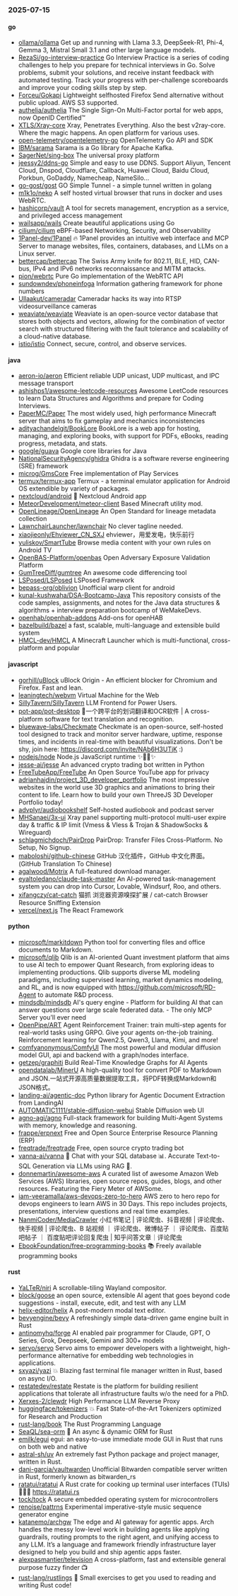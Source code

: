 ### 2025-07-15

#### go
* [ollama/ollama](https://github.com/ollama/ollama) Get up and running with Llama 3.3, DeepSeek-R1, Phi-4, Gemma 3, Mistral Small 3.1 and other large language models.
* [RezaSi/go-interview-practice](https://github.com/RezaSi/go-interview-practice) Go Interview Practice is a series of coding challenges to help you prepare for technical interviews in Go. Solve problems, submit your solutions, and receive instant feedback with automated testing. Track your progress with per-challenge scoreboards and improve your coding skills step by step.
* [Forceu/Gokapi](https://github.com/Forceu/Gokapi) Lightweight selfhosted Firefox Send alternative without public upload. AWS S3 supported.
* [authelia/authelia](https://github.com/authelia/authelia) The Single Sign-On Multi-Factor portal for web apps, now OpenID Certified™
* [XTLS/Xray-core](https://github.com/XTLS/Xray-core) Xray, Penetrates Everything. Also the best v2ray-core. Where the magic happens. An open platform for various uses.
* [open-telemetry/opentelemetry-go](https://github.com/open-telemetry/opentelemetry-go) OpenTelemetry Go API and SDK
* [IBM/sarama](https://github.com/IBM/sarama) Sarama is a Go library for Apache Kafka.
* [SagerNet/sing-box](https://github.com/SagerNet/sing-box) The universal proxy platform
* [jeessy2/ddns-go](https://github.com/jeessy2/ddns-go) Simple and easy to use DDNS. Support Aliyun, Tencent Cloud, Dnspod, Cloudflare, Callback, Huawei Cloud, Baidu Cloud, Porkbun, GoDaddy, Namecheap, NameSilo...
* [go-gost/gost](https://github.com/go-gost/gost) GO Simple Tunnel - a simple tunnel written in golang
* [m1k1o/neko](https://github.com/m1k1o/neko) A self hosted virtual browser that runs in docker and uses WebRTC.
* [hashicorp/vault](https://github.com/hashicorp/vault) A tool for secrets management, encryption as a service, and privileged access management
* [wailsapp/wails](https://github.com/wailsapp/wails) Create beautiful applications using Go
* [cilium/cilium](https://github.com/cilium/cilium) eBPF-based Networking, Security, and Observability
* [1Panel-dev/1Panel](https://github.com/1Panel-dev/1Panel) 🔥 1Panel provides an intuitive web interface and MCP Server to manage websites, files, containers, databases, and LLMs on a Linux server.
* [bettercap/bettercap](https://github.com/bettercap/bettercap) The Swiss Army knife for 802.11, BLE, HID, CAN-bus, IPv4 and IPv6 networks reconnaissance and MITM attacks.
* [pion/webrtc](https://github.com/pion/webrtc) Pure Go implementation of the WebRTC API
* [sundowndev/phoneinfoga](https://github.com/sundowndev/phoneinfoga) Information gathering framework for phone numbers
* [Ullaakut/cameradar](https://github.com/Ullaakut/cameradar) Cameradar hacks its way into RTSP videosurveillance cameras
* [weaviate/weaviate](https://github.com/weaviate/weaviate) Weaviate is an open-source vector database that stores both objects and vectors, allowing for the combination of vector search with structured filtering with the fault tolerance and scalability of a cloud-native database​.
* [istio/istio](https://github.com/istio/istio) Connect, secure, control, and observe services.

#### java
* [aeron-io/aeron](https://github.com/aeron-io/aeron) Efficient reliable UDP unicast, UDP multicast, and IPC message transport
* [ashishps1/awesome-leetcode-resources](https://github.com/ashishps1/awesome-leetcode-resources) Awesome LeetCode resources to learn Data Structures and Algorithms and prepare for Coding Interviews.
* [PaperMC/Paper](https://github.com/PaperMC/Paper) The most widely used, high performance Minecraft server that aims to fix gameplay and mechanics inconsistencies
* [adityachandelgit/BookLore](https://github.com/adityachandelgit/BookLore) BookLore is a web app for hosting, managing, and exploring books, with support for PDFs, eBooks, reading progress, metadata, and stats.
* [google/guava](https://github.com/google/guava) Google core libraries for Java
* [NationalSecurityAgency/ghidra](https://github.com/NationalSecurityAgency/ghidra) Ghidra is a software reverse engineering (SRE) framework
* [microg/GmsCore](https://github.com/microg/GmsCore) Free implementation of Play Services
* [termux/termux-app](https://github.com/termux/termux-app) Termux - a terminal emulator application for Android OS extendible by variety of packages.
* [nextcloud/android](https://github.com/nextcloud/android) 📱 Nextcloud Android app
* [MeteorDevelopment/meteor-client](https://github.com/MeteorDevelopment/meteor-client) Based Minecraft utility mod.
* [OpenLineage/OpenLineage](https://github.com/OpenLineage/OpenLineage) An Open Standard for lineage metadata collection
* [LawnchairLauncher/lawnchair](https://github.com/LawnchairLauncher/lawnchair) No clever tagline needed.
* [xiaojieonly/Ehviewer_CN_SXJ](https://github.com/xiaojieonly/Ehviewer_CN_SXJ) ehviewer，用爱发电，快乐前行
* [yuliskov/SmartTube](https://github.com/yuliskov/SmartTube) Browse media content with your own rules on Android TV
* [OpenBAS-Platform/openbas](https://github.com/OpenBAS-Platform/openbas) Open Adversary Exposure Validation Platform
* [GumTreeDiff/gumtree](https://github.com/GumTreeDiff/gumtree) An awesome code differencing tool
* [LSPosed/LSPosed](https://github.com/LSPosed/LSPosed) LSPosed Framework
* [bepass-org/oblivion](https://github.com/bepass-org/oblivion) Unofficial warp client for android
* [kunal-kushwaha/DSA-Bootcamp-Java](https://github.com/kunal-kushwaha/DSA-Bootcamp-Java) This repository consists of the code samples, assignments, and notes for the Java data structures & algorithms + interview preparation bootcamp of WeMakeDevs.
* [openhab/openhab-addons](https://github.com/openhab/openhab-addons) Add-ons for openHAB
* [bazelbuild/bazel](https://github.com/bazelbuild/bazel) a fast, scalable, multi-language and extensible build system
* [HMCL-dev/HMCL](https://github.com/HMCL-dev/HMCL) A Minecraft Launcher which is multi-functional, cross-platform and popular

#### javascript
* [gorhill/uBlock](https://github.com/gorhill/uBlock) uBlock Origin - An efficient blocker for Chromium and Firefox. Fast and lean.
* [leaningtech/webvm](https://github.com/leaningtech/webvm) Virtual Machine for the Web
* [SillyTavern/SillyTavern](https://github.com/SillyTavern/SillyTavern) LLM Frontend for Power Users.
* [pot-app/pot-desktop](https://github.com/pot-app/pot-desktop) 🌈一个跨平台的划词翻译和OCR软件 | A cross-platform software for text translation and recognition.
* [bluewave-labs/Checkmate](https://github.com/bluewave-labs/Checkmate) Checkmate is an open-source, self-hosted tool designed to track and monitor server hardware, uptime, response times, and incidents in real-time with beautiful visualizations. Don't be shy, join here: https://discord.com/invite/NAb6H3UTjK :)
* [nodejs/node](https://github.com/nodejs/node) Node.js JavaScript runtime ✨🐢🚀✨
* [jesse-ai/jesse](https://github.com/jesse-ai/jesse) An advanced crypto trading bot written in Python
* [FreeTubeApp/FreeTube](https://github.com/FreeTubeApp/FreeTube) An Open Source YouTube app for privacy
* [adrianhajdin/project_3D_developer_portfolio](https://github.com/adrianhajdin/project_3D_developer_portfolio) The most impressive websites in the world use 3D graphics and animations to bring their content to life. Learn how to build your own ThreeJS 3D Developer Portfolio today!
* [advplyr/audiobookshelf](https://github.com/advplyr/audiobookshelf) Self-hosted audiobook and podcast server
* [MHSanaei/3x-ui](https://github.com/MHSanaei/3x-ui) Xray panel supporting multi-protocol multi-user expire day & traffic & IP limit (Vmess & Vless & Trojan & ShadowSocks & Wireguard)
* [schlagmichdoch/PairDrop](https://github.com/schlagmichdoch/PairDrop) PairDrop: Transfer Files Cross-Platform. No Setup, No Signup.
* [maboloshi/github-chinese](https://github.com/maboloshi/github-chinese) GitHub 汉化插件，GitHub 中文化界面。 (GitHub Translation To Chinese)
* [agalwood/Motrix](https://github.com/agalwood/Motrix) A full-featured download manager.
* [eyaltoledano/claude-task-master](https://github.com/eyaltoledano/claude-task-master) An AI-powered task-management system you can drop into Cursor, Lovable, Windsurf, Roo, and others.
* [xifangczy/cat-catch](https://github.com/xifangczy/cat-catch) 猫抓 浏览器资源嗅探扩展 / cat-catch Browser Resource Sniffing Extension
* [vercel/next.js](https://github.com/vercel/next.js) The React Framework

#### python
* [microsoft/markitdown](https://github.com/microsoft/markitdown) Python tool for converting files and office documents to Markdown.
* [microsoft/qlib](https://github.com/microsoft/qlib) Qlib is an AI-oriented Quant investment platform that aims to use AI tech to empower Quant Research, from exploring ideas to implementing productions. Qlib supports diverse ML modeling paradigms, including supervised learning, market dynamics modeling, and RL, and is now equipped with https://github.com/microsoft/RD-Agent to automate R&D process.
* [mindsdb/mindsdb](https://github.com/mindsdb/mindsdb) AI's query engine - Platform for building AI that can answer questions over large scale federated data. - The only MCP Server you'll ever need
* [OpenPipe/ART](https://github.com/OpenPipe/ART) Agent Reinforcement Trainer: train multi-step agents for real-world tasks using GRPO. Give your agents on-the-job training. Reinforcement learning for Qwen2.5, Qwen3, Llama, Kimi, and more!
* [comfyanonymous/ComfyUI](https://github.com/comfyanonymous/ComfyUI) The most powerful and modular diffusion model GUI, api and backend with a graph/nodes interface.
* [getzep/graphiti](https://github.com/getzep/graphiti) Build Real-Time Knowledge Graphs for AI Agents
* [opendatalab/MinerU](https://github.com/opendatalab/MinerU) A high-quality tool for convert PDF to Markdown and JSON.一站式开源高质量数据提取工具，将PDF转换成Markdown和JSON格式。
* [landing-ai/agentic-doc](https://github.com/landing-ai/agentic-doc) Python library for Agentic Document Extraction from LandingAI
* [AUTOMATIC1111/stable-diffusion-webui](https://github.com/AUTOMATIC1111/stable-diffusion-webui) Stable Diffusion web UI
* [agno-agi/agno](https://github.com/agno-agi/agno) Full-stack framework for building Multi-Agent Systems with memory, knowledge and reasoning.
* [frappe/erpnext](https://github.com/frappe/erpnext) Free and Open Source Enterprise Resource Planning (ERP)
* [freqtrade/freqtrade](https://github.com/freqtrade/freqtrade) Free, open source crypto trading bot
* [vanna-ai/vanna](https://github.com/vanna-ai/vanna) 🤖 Chat with your SQL database 📊. Accurate Text-to-SQL Generation via LLMs using RAG 🔄.
* [donnemartin/awesome-aws](https://github.com/donnemartin/awesome-aws) A curated list of awesome Amazon Web Services (AWS) libraries, open source repos, guides, blogs, and other resources. Featuring the Fiery Meter of AWSome.
* [iam-veeramalla/aws-devops-zero-to-hero](https://github.com/iam-veeramalla/aws-devops-zero-to-hero) AWS zero to hero repo for devops engineers to learn AWS in 30 Days. This repo includes projects, presentations, interview questions and real time examples.
* [NanmiCoder/MediaCrawler](https://github.com/NanmiCoder/MediaCrawler) 小红书笔记 | 评论爬虫、抖音视频 | 评论爬虫、快手视频 | 评论爬虫、B 站视频 ｜ 评论爬虫、微博帖子 ｜ 评论爬虫、百度贴吧帖子 ｜ 百度贴吧评论回复爬虫 | 知乎问答文章｜评论爬虫
* [EbookFoundation/free-programming-books](https://github.com/EbookFoundation/free-programming-books) 📚 Freely available programming books

#### rust
* [YaLTeR/niri](https://github.com/YaLTeR/niri) A scrollable-tiling Wayland compositor.
* [block/goose](https://github.com/block/goose) an open source, extensible AI agent that goes beyond code suggestions - install, execute, edit, and test with any LLM
* [helix-editor/helix](https://github.com/helix-editor/helix) A post-modern modal text editor.
* [bevyengine/bevy](https://github.com/bevyengine/bevy) A refreshingly simple data-driven game engine built in Rust
* [antinomyhq/forge](https://github.com/antinomyhq/forge) AI enabled pair programmer for Claude, GPT, O Series, Grok, Deepseek, Gemini and 300+ models
* [servo/servo](https://github.com/servo/servo) Servo aims to empower developers with a lightweight, high-performance alternative for embedding web technologies in applications.
* [sxyazi/yazi](https://github.com/sxyazi/yazi) 💥 Blazing fast terminal file manager written in Rust, based on async I/O.
* [restatedev/restate](https://github.com/restatedev/restate) Restate is the platform for building resilient applications that tolerate all infrastructure faults w/o the need for a PhD.
* [Xerxes-2/clewdr](https://github.com/Xerxes-2/clewdr) High Performance LLM Reverse Proxy
* [huggingface/tokenizers](https://github.com/huggingface/tokenizers) 💥 Fast State-of-the-Art Tokenizers optimized for Research and Production
* [rust-lang/book](https://github.com/rust-lang/book) The Rust Programming Language
* [SeaQL/sea-orm](https://github.com/SeaQL/sea-orm) 🐚 An async & dynamic ORM for Rust
* [emilk/egui](https://github.com/emilk/egui) egui: an easy-to-use immediate mode GUI in Rust that runs on both web and native
* [astral-sh/uv](https://github.com/astral-sh/uv) An extremely fast Python package and project manager, written in Rust.
* [dani-garcia/vaultwarden](https://github.com/dani-garcia/vaultwarden) Unofficial Bitwarden compatible server written in Rust, formerly known as bitwarden_rs
* [ratatui/ratatui](https://github.com/ratatui/ratatui) A Rust crate for cooking up terminal user interfaces (TUIs) 👨‍🍳🐀 https://ratatui.rs
* [tock/tock](https://github.com/tock/tock) A secure embedded operating system for microcontrollers
* [renoise/pattrns](https://github.com/renoise/pattrns) Experimental imperative-style music sequence generator engine
* [katanemo/archgw](https://github.com/katanemo/archgw) The edge and AI gateway for agentic apps. Arch handles the messy low-level work in building agents like applying guardrails, routing prompts to the right agent, and unifying access to any LLM. It’s a language and framework friendly infrastructure layer designed to help you build and ship agentic apps faster.
* [alexpasmantier/television](https://github.com/alexpasmantier/television) A cross-platform, fast and extensible general purpose fuzzy finder 📺
* [rust-lang/rustlings](https://github.com/rust-lang/rustlings) 🦀 Small exercises to get you used to reading and writing Rust code!

